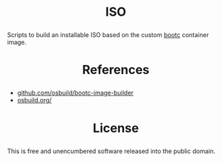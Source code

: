 ﻿<!-- This is free and unencumbered software released into the public domain -->

# <p align=center>ISO

Scripts to build an installable ISO based on the custom [bootc](../bootc) container image.

# <p align=center>References

- [github.com/osbuild/bootc-image-builder](https://github.com/osbuild/bootc-image-builder)
- [osbuild.org/](https://osbuild.org)

# <p align=center>License

This is free and unencumbered software released into the public domain.
